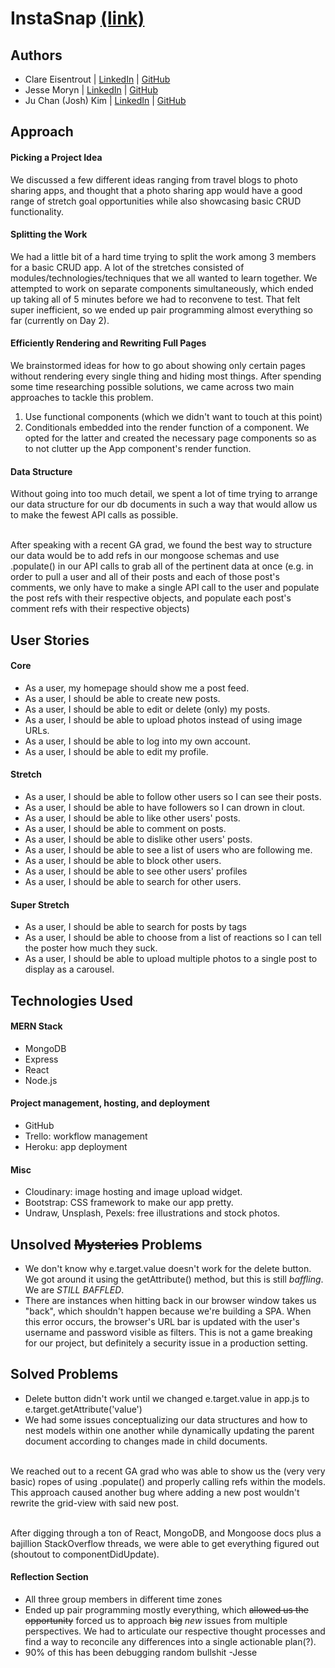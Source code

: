 # InstaSnap [(link)](http://instasnap-ga.herokuapp.com)

## Authors
- Clare Eisentrout | [LinkedIn](https://www.linkedin.com/in/clare-howes-eisentrout-95b5b788/) | [GitHub](https://github.com/cheisentrout)
- Jesse Moryn | [LinkedIn](https://www.linkedin.com/in/jessemoryn/) | [GitHub](https://github.com/jmoryn)
- Ju Chan (Josh) Kim | [LinkedIn](https://www.linkedin.com/in/jc-k91/) | [GitHub](https://github.com/jc-k91)


## Approach
#### Picking a Project Idea
We discussed a few different ideas ranging from travel blogs to photo sharing apps, and thought that a photo sharing app would have a good range of stretch goal opportunities while also showcasing basic CRUD functionality.

#### Splitting the Work
We had a little bit of a hard time trying to split the work among 3 members for a basic CRUD app. A lot of the stretches consisted of modules/technologies/techniques that we all wanted to learn together. We attempted to work on separate components simultaneously, which ended up taking all of 5 minutes before we had to reconvene to test. That felt super inefficient, so we ended up pair programming almost everything so far (currently on Day 2).

#### Efficiently Rendering and Rewriting Full Pages
We brainstormed ideas for how to go about showing only certain pages without rendering every single thing and hiding most things. After spending some time researching possible solutions, we came across two main approaches to tackle this problem.
 1. Use functional components (which we didn't want to touch at this point)
 2. Conditionals embedded into the render function of a component.
We opted for the latter and created the necessary page components so as to not clutter up the App component's render function.

#### Data Structure
Without going into too much detail, we spent a lot of time trying to arrange our data structure for our db documents in such a way that would allow us to make the fewest API calls as possible.<br><br>

After speaking with a recent GA grad, we found the best way to structure our data would be to add refs in our mongoose schemas and use .populate() in our API calls to grab all of the pertinent data at once (e.g. in order to pull a user and all of their posts and each of those post's comments, we only have to make a single API call to the user and populate the post refs with their respective objects, and populate each post's comment refs with their respective objects)

## User Stories
#### Core
- As a user, my homepage should show me a post feed.
- As a user, I should be able to create new posts.
- As a user, I should be able to edit or delete (only) my posts.
- As a user, I should be able to upload photos instead of using image URLs.
- As a user, I should be able to log into my own account.
- As a user, I should be able to edit my profile.

#### Stretch
- As a user, I should be able to follow other users so I can see their posts.
- As a user, I should be able to have followers so I can drown in clout.
- As a user, I should be able to like other users' posts.
- As a user, I should be able to comment on posts.
- As a user, I should be able to dislike other users' posts.
- As a user, I should be able to see a list of users who are following me.
- As a user, I should be able to block other users.
- As a user, I should be able to see other users' profiles
- As a user, I should be able to search for other users.

#### Super Stretch
- As a user, I should be able to search for posts by tags
- As a user, I should be able to choose from a list of reactions so I can tell the poster how much they suck.
- As a user, I should be able to upload multiple photos to a single post to display as a carousel.

## Technologies Used
#### MERN Stack
- MongoDB
- Express
- React
- Node.js

#### Project management, hosting, and deployment
- GitHub
- Trello: workflow management
- Heroku: app deployment

#### Misc
- Cloudinary: image hosting and image upload widget.
- Bootstrap: CSS framework to make our app pretty.
- Undraw, Unsplash, Pexels: free illustrations and stock photos.

## Unsolved ~~Mysteries~~ Problems
- We don't know why e.target.value doesn't work for the delete button. We got around it using the getAttribute() method, but this is still <em>baffling</em>. We are <em>STILL BAFFLED</em>.
- There are instances when hitting back in our browser window takes us "back", which shouldn't happen because we're building a SPA. When this error occurs, the browser's URL bar is updated with the user's username and password visible as filters. This is not a game breaking for our project, but definitely a security issue in a production setting.

## Solved Problems
- Delete button didn't work until we changed e.target.value in app.js to e.target.getAttribute('value')
- We had some issues conceptualizing our data structures and how to nest models within one another while dynamically updating the parent document according to changes made in child documents.<br><br>

We reached out to a recent GA grad who was able to show us the (very very basic) ropes of using .populate() and properly calling refs within the models. This approach caused another bug where adding a new post wouldn't rewrite the grid-view with said new post.<br><br>

After digging through a ton of React, MongoDB, and Mongoose docs plus a bajillion StackOverflow threads, we were able to get everything figured out (shoutout to componentDidUpdate).

#### Reflection Section
- All three group members in different time zones
- Ended up pair programming mostly everything, which ~~allowed us the opportunity~~ forced us to approach ~~big~~ <em>new</em> issues from multiple perspectives. We had to articulate our respective thought processes and find a way to reconcile any differences into a single actionable plan(?).
- 90% of this has been debugging random bullshit -Jesse
